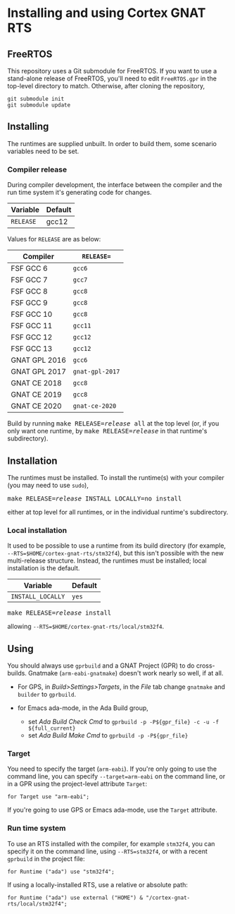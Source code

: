 # Installing and using Cortex GNAT RTS #

## FreeRTOS ##

This repository uses a Git submodule for FreeRTOS. If you want to use a stand-alone release of FreeRTOS, you'll need to edit `FreeRTOS.gpr` in the top-level directory to match. Otherwise, after cloning the repository,
```
git submodule init
git submodule update
```

## Installing ##

The runtimes are supplied unbuilt. In order to build them, some scenario variables need to be set.

### Compiler release ###

During compiler development, the interface between the compiler and the run time system it's generating code for changes.

| Variable | Default |
| ---------|-------- |
| `RELEASE` | gcc12 |

Values for `RELEASE` are as below:

| Compiler | `RELEASE=` |
| ---------|------------ |
| FSF GCC 6 | `gcc6` |
| FSF GCC 7 | `gcc7` |
| FSF GCC 8 | `gcc8` |
| FSF GCC 9 | `gcc8` |
| FSF GCC 10 | `gcc8` |
| FSF GCC 11 | `gcc11` |
| FSF GCC 12 | `gcc12` |
| FSF GCC 13 | `gcc12` |
| GNAT GPL 2016 | `gcc6` |
| GNAT GPL 2017 | `gnat-gpl-2017` |
| GNAT CE 2018 | `gcc8` |
| GNAT CE 2019 | `gcc8` |
| GNAT CE 2020 | `gnat-ce-2020` |

Build by running
<tt>make&nbsp;RELEASE=<i>release</i>&nbsp;all</tt> at the top level (or, if you only want one runtime, by <tt>make&nbsp;RELEASE=<i>release</i></tt> in that runtime's subdirectory).

## Installation ##

The runtimes must be installed. To install the runtime(s) with your compiler (you may need to use `sudo`),

<pre>
make RELEASE=<i>release</i> INSTALL_LOCALLY=no install
</pre>

either at top level for all runtimes, or in the individual runtime's subdirectory.

### Local installation ###

It used to be possible to use a runtime from its build directory (for example, `--RTS=$HOME/cortex-gnat-rts/stm32f4`), but this isn't possible with the new multi-release structure. Instead, the runtimes must be installed; local installation is the default.

| Variable | Default |
| ---------|-------- |
| `INSTALL_LOCALLY` | `yes` |

<pre>
make RELEASE=<i>release</i> install
</pre>

allowing `--RTS=$HOME/cortex-gnat-rts/local/stm32f4`.

## Using ##

You should always use `gprbuild` and a GNAT Project (GPR) to do cross-builds. Gnatmake (`arm-eabi-gnatmake`) doesn't work nearly so well, if at all.

* For GPS, in _Build>Settings>Targets_, in the _File_ tab change `gnatmake` and `builder` to `gprbuild`.

* for Emacs ada-mode, in the Ada Build group,
  * set _Ada Build Check Cmd_ to `gprbuild -p -P${gpr_file} -c -u -f ${full_current}`
  * set _Ada Build Make Cmd_ to `gprbuild -p -P${gpr_file}`

### Target ###

You need to specify the target (`arm-eabi`). If you're only going to use the command line, you can specify `--target=arm-eabi` on the command line, or in a GPR using the project-level attribute `Target`:
```
for Target use "arm-eabi";
```
If you're going to use GPS or Emacs ada-mode, use the `Target` attribute.

### Run time system ###

To use an RTS installed with the compiler, for example `stm32f4`, you can specify it on the command line, using `--RTS=stm32f4`, or with a recent `gprbuild` in the project file:
```
for Runtime ("ada") use "stm32f4";
```
If using a locally-installed RTS, use a relative or absolute path:
```
for Runtime ("ada") use external ("HOME") & "/cortex-gnat-rts/local/stm32f4";
```

